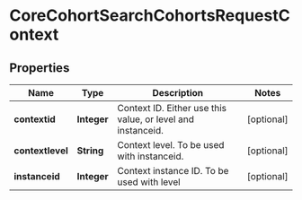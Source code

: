 

# CoreCohortSearchCohortsRequestContext


## Properties

| Name | Type | Description | Notes |
|------------ | ------------- | ------------- | -------------|
|**contextid** | **Integer** | Context ID. Either use this value, or level and instanceid. |  [optional] |
|**contextlevel** | **String** | Context level. To be used with instanceid. |  [optional] |
|**instanceid** | **Integer** | Context instance ID. To be used with level |  [optional] |



